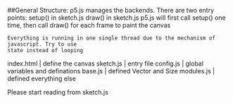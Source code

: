 ##General Structure:
    p5.js manages the backends. There are two entry points:
        setup() in sketch.js
        draw() in sketch.js
    p5.js will first call setup() one time, then call draw() for each frame to paint the canvas

    Everything is running in one single thread due to the mechanism of javascript. Try to use 
    state instead of looping

index.html  | define the canvas
sketch.js   | entry file
config.js   | global variables and definations
base.js     | defined Vector and Size
modules.js  | defined everything else

Please start reading from sketch.js